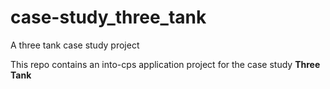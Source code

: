 # case-study_three_tank
A three tank case study project

This repo contains an into-cps application project for the case study **Three Tank**
